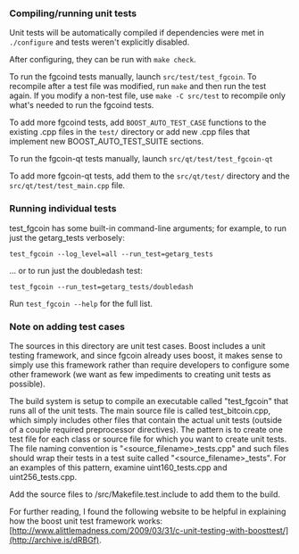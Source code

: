 ### Compiling/running unit tests

Unit tests will be automatically compiled if dependencies were met in `./configure`
and tests weren't explicitly disabled.

After configuring, they can be run with `make check`.

To run the fgcoind tests manually, launch `src/test/test_fgcoin`. To recompile
after a test file was modified, run `make` and then run the test again. If you
modify a non-test file, use `make -C src/test` to recompile only what's needed
to run the fgcoind tests.

To add more fgcoind tests, add `BOOST_AUTO_TEST_CASE` functions to the existing
.cpp files in the `test/` directory or add new .cpp files that
implement new BOOST_AUTO_TEST_SUITE sections.

To run the fgcoin-qt tests manually, launch `src/qt/test/test_fgcoin-qt`

To add more fgcoin-qt tests, add them to the `src/qt/test/` directory and
the `src/qt/test/test_main.cpp` file.

### Running individual tests

test_fgcoin has some built-in command-line arguments; for
example, to run just the getarg_tests verbosely:

    test_fgcoin --log_level=all --run_test=getarg_tests

... or to run just the doubledash test:

    test_fgcoin --run_test=getarg_tests/doubledash

Run `test_fgcoin --help` for the full list.

### Note on adding test cases

The sources in this directory are unit test cases.  Boost includes a
unit testing framework, and since fgcoin already uses boost, it makes
sense to simply use this framework rather than require developers to
configure some other framework (we want as few impediments to creating
unit tests as possible).

The build system is setup to compile an executable called "test_fgcoin"
that runs all of the unit tests.  The main source file is called
test_bitcoin.cpp, which simply includes other files that contain the
actual unit tests (outside of a couple required preprocessor
directives).  The pattern is to create one test file for each class or
source file for which you want to create unit tests.  The file naming
convention is "<source_filename>_tests.cpp" and such files should wrap
their tests in a test suite called "<source_filename>_tests".  For an
examples of this pattern, examine uint160_tests.cpp and
uint256_tests.cpp.

Add the source files to /src/Makefile.test.include to add them to the build.

For further reading, I found the following website to be helpful in
explaining how the boost unit test framework works:
[http://www.alittlemadness.com/2009/03/31/c-unit-testing-with-boosttest/](http://archive.is/dRBGf).
